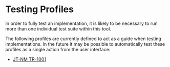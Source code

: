 # Testing Profiles

In order to fully test an implementation, it is likely to be necessary to run more than one individual test suite within this tool.

The following profiles are currently defined to act as a guide when testing implementations. In the future it may be possible to automatically test these profiles as a single action from the user interface:

- [JT-NM TR-1001](3.1.%20Testing%20Profiles%20-%20JT-NM%20TR-1001.md)
